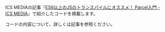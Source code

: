 ICS MEDIAの記事『[ES6以上のJSのトランスパイルにオススメ！ Parcel入門 \- ICS MEDIA](https://ics.media/entry/190405/)』で紹介したコードを掲載します。

コードの内容について、詳しくは記事を参照ください。
